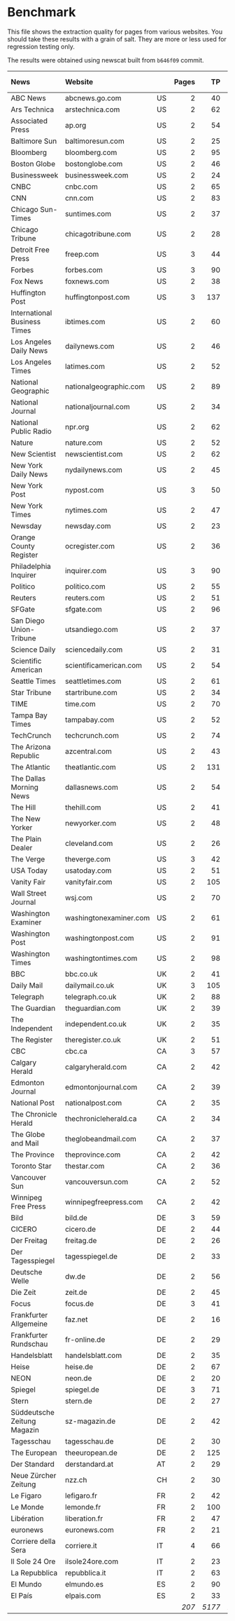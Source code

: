 # Benchmark

This file shows the extraction quality for pages from various websites.
You should take these results with a grain of salt. They are more or less used
for regression testing only.

The results were obtained using newscat built from `b646f09` commit.

|News                          |Website                       |          |Pages     |TP        |TN        |FP        |FN        |F-Score   |
|:-----------------------------|:-----------------------------|:---------|---------:|---------:|---------:|---------:|---------:|---------:|
|ABC News                      |abcnews.go.com                |US        |2         |40        |80        |0         |1         |0.99      |
|Ars Technica                  |arstechnica.com               |US        |2         |62        |46        |0         |0         |1.00      |
|Associated Press              |ap.org                        |US        |2         |54        |312       |4         |0         |0.96      |
|Baltimore Sun                 |baltimoresun.com              |US        |2         |25        |375       |0         |1         |0.98      |
|Bloomberg                     |bloomberg.com                 |US        |2         |95        |576       |13        |0         |0.94      |
|Boston Globe                  |bostonglobe.com               |US        |2         |46        |50        |0         |1         |0.99      |
|Businessweek                  |businessweek.com              |US        |2         |24        |126       |0         |0         |1.00      |
|CNBC                          |cnbc.com                      |US        |2         |65        |166       |0         |0         |1.00      |
|CNN                           |cnn.com                       |US        |2         |83        |383       |2         |0         |0.99      |
|Chicago Sun-Times             |suntimes.com                  |US        |2         |37        |454       |4         |0         |0.95      |
|Chicago Tribune               |chicagotribune.com            |US        |2         |28        |314       |0         |0         |1.00      |
|Detroit Free Press            |freep.com                     |US        |3         |44        |937       |0         |0         |1.00      |
|Forbes                        |forbes.com                    |US        |3         |90        |90        |2         |0         |0.99      |
|Fox News                      |foxnews.com                   |US        |2         |38        |59        |1         |0         |0.99      |
|Huffington Post               |huffingtonpost.com            |US        |3         |137       |320       |3         |0         |0.99      |
|International Business Times  |ibtimes.com                   |US        |2         |60        |425       |0         |1         |0.99      |
|Los Angeles Daily News        |dailynews.com                 |US        |2         |46        |69        |1         |0         |0.99      |
|Los Angeles Times             |latimes.com                   |US        |2         |52        |339       |1         |1         |0.98      |
|National Geographic           |nationalgeographic.com        |US        |2         |89        |318       |1         |0         |0.99      |
|National Journal              |nationaljournal.com           |US        |2         |34        |86        |1         |0         |0.99      |
|National Public Radio         |npr.org                       |US        |2         |62        |71        |0         |0         |1.00      |
|Nature                        |nature.com                    |US        |2         |52        |316       |0         |2         |0.98      |
|New Scientist                 |newscientist.com              |US        |2         |62        |249       |0         |0         |1.00      |
|New York Daily News           |nydailynews.com               |US        |2         |45        |29        |0         |0         |1.00      |
|New York Post                 |nypost.com                    |US        |3         |50        |157       |0         |1         |0.99      |
|New York Times                |nytimes.com                   |US        |2         |47        |33        |0         |0         |1.00      |
|Newsday                       |newsday.com                   |US        |2         |23        |258       |0         |0         |1.00      |
|Orange County Register        |ocregister.com                |US        |2         |36        |118       |2         |1         |0.96      |
|Philadelphia Inquirer         |inquirer.com                  |US        |3         |90        |402       |2         |0         |0.99      |
|Politico                      |politico.com                  |US        |2         |55        |391       |0         |1         |0.99      |
|Reuters                       |reuters.com                   |US        |2         |51        |298       |2         |0         |0.98      |
|SFGate                        |sfgate.com                    |US        |2         |96        |25        |0         |0         |1.00      |
|San Diego Union-Tribune       |utsandiego.com                |US        |2         |37        |18        |0         |0         |1.00      |
|Science Daily                 |sciencedaily.com              |US        |2         |31        |1022      |0         |0         |1.00      |
|Scientific American           |scientificamerican.com        |US        |2         |54        |233       |0         |1         |0.99      |
|Seattle Times                 |seattletimes.com              |US        |2         |61        |551       |0         |1         |0.99      |
|Star Tribune                  |startribune.com               |US        |2         |34        |311       |0         |0         |1.00      |
|TIME                          |time.com                      |US        |2         |70        |92        |0         |0         |1.00      |
|Tampa Bay Times               |tampabay.com                  |US        |2         |52        |863       |0         |0         |1.00      |
|TechCrunch                    |techcrunch.com                |US        |2         |74        |121       |0         |0         |1.00      |
|The Arizona Republic          |azcentral.com                 |US        |2         |43        |58        |0         |0         |1.00      |
|The Atlantic                  |theatlantic.com               |US        |2         |131       |566       |0         |2         |0.99      |
|The Dallas Morning News       |dallasnews.com                |US        |2         |54        |90        |1         |0         |0.99      |
|The Hill                      |thehill.com                   |US        |2         |41        |380       |0         |0         |1.00      |
|The New Yorker                |newyorker.com                 |US        |2         |48        |174       |1         |1         |0.98      |
|The Plain Dealer              |cleveland.com                 |US        |2         |26        |414       |1         |0         |0.98      |
|The Verge                     |theverge.com                  |US        |3         |42        |447       |2         |0         |0.98      |
|USA Today                     |usatoday.com                  |US        |2         |51        |121       |1         |0         |0.99      |
|Vanity Fair                   |vanityfair.com                |US        |2         |105       |100       |0         |6         |0.97      |
|Wall Street Journal           |wsj.com                       |US        |2         |70        |368       |0         |2         |0.99      |
|Washington Examiner           |washingtonexaminer.com        |US        |2         |61        |119       |0         |5         |0.96      |
|Washington Post               |washingtonpost.com            |US        |2         |91        |502       |1         |0         |0.99      |
|Washington Times              |washingtontimes.com           |US        |2         |98        |359       |0         |0         |1.00      |
|BBC                           |bbc.co.uk                     |UK        |2         |41        |207       |0         |2         |0.98      |
|Daily Mail                    |dailymail.co.uk               |UK        |3         |105       |918       |4         |21        |0.89      |
|Telegraph                     |telegraph.co.uk               |UK        |2         |88        |150       |3         |2         |0.97      |
|The Guardian                  |theguardian.com               |UK        |2         |39        |303       |0         |0         |1.00      |
|The Independent               |independent.co.uk             |UK        |2         |35        |704       |0         |0         |1.00      |
|The Register                  |theregister.co.uk             |UK        |2         |51        |160       |0         |0         |1.00      |
|CBC                           |cbc.ca                        |CA        |3         |57        |207       |0         |3         |0.97      |
|Calgary Herald                |calgaryherald.com             |CA        |2         |42        |553       |0         |0         |1.00      |
|Edmonton Journal              |edmontonjournal.com           |CA        |2         |39        |536       |3         |0         |0.96      |
|National Post                 |nationalpost.com              |CA        |2         |35        |237       |1         |1         |0.97      |
|The Chronicle Herald          |thechronicleherald.ca         |CA        |2         |34        |241       |0         |0         |1.00      |
|The Globe and Mail            |theglobeandmail.com           |CA        |2         |37        |249       |2         |2         |0.95      |
|The Province                  |theprovince.com               |CA        |2         |42        |745       |0         |1         |0.99      |
|Toronto Star                  |thestar.com                   |CA        |2         |36        |54        |0         |7         |0.91      |
|Vancouver Sun                 |vancouversun.com              |CA        |2         |52        |477       |0         |2         |0.98      |
|Winnipeg Free Press           |winnipegfreepress.com         |CA        |2         |42        |427       |0         |1         |0.99      |
|Bild                          |bild.de                       |DE        |3         |59        |200       |0         |6         |0.95      |
|CICERO                        |cicero.de                     |DE        |2         |44        |180       |1         |2         |0.97      |
|Der Freitag                   |freitag.de                    |DE        |2         |26        |109       |0         |1         |0.98      |
|Der Tagesspiegel              |tagesspiegel.de               |DE        |2         |33        |215       |2         |0         |0.97      |
|Deutsche Welle                |dw.de                         |DE        |2         |56        |547       |0         |2         |0.98      |
|Die Zeit                      |zeit.de                       |DE        |2         |45        |309       |2         |1         |0.97      |
|Focus                         |focus.de                      |DE        |3         |41        |331       |2         |5         |0.92      |
|Frankfurter Allgemeine        |faz.net                       |DE        |2         |16        |476       |0         |0         |1.00      |
|Frankfurter Rundschau         |fr-online.de                  |DE        |2         |29        |499       |0         |0         |1.00      |
|Handelsblatt                  |handelsblatt.com              |DE        |2         |35        |248       |1         |3         |0.95      |
|Heise                         |heise.de                      |DE        |2         |67        |396       |5         |5         |0.93      |
|NEON                          |neon.de                       |DE        |2         |20        |103       |0         |0         |1.00      |
|Spiegel                       |spiegel.de                    |DE        |3         |71        |688       |0         |5         |0.97      |
|Stern                         |stern.de                      |DE        |2         |27        |290       |0         |1         |0.98      |
|Süddeutsche Zeitung Magazin   |sz-magazin.de                 |DE        |2         |42        |139       |1         |4         |0.94      |
|Tagesschau                    |tagesschau.de                 |DE        |2         |30        |136       |0         |0         |1.00      |
|The European                  |theeuropean.de                |DE        |2         |125       |225       |0         |6         |0.98      |
|Der Standard                  |derstandard.at                |AT        |2         |29        |411       |0         |1         |0.98      |
|Neue Zürcher Zeitung          |nzz.ch                        |CH        |2         |30        |128       |1         |3         |0.94      |
|Le Figaro                     |lefigaro.fr                   |FR        |2         |42        |63        |0         |0         |1.00      |
|Le Monde                      |lemonde.fr                    |FR        |2         |100       |160       |0         |0         |1.00      |
|Libération                    |liberation.fr                 |FR        |2         |47        |168       |0         |0         |1.00      |
|euronews                      |euronews.com                  |FR        |2         |21        |157       |0         |2         |0.95      |
|Corriere della Sera           |corriere.it                   |IT        |4         |66        |395       |0         |11        |0.92      |
|Il Sole 24 Ore                |ilsole24ore.com               |IT        |2         |23        |450       |0         |1         |0.98      |
|La Repubblica                 |repubblica.it                 |IT        |2         |63        |162       |0         |0         |1.00      |
|El Mundo                      |elmundo.es                    |ES        |2         |90        |121       |0         |0         |1.00      |
|El País                       |elpais.com                    |ES        |2         |33        |1353      |0         |2         |0.97      |
|                              |                              |          |*207*     |*5177*    |*29608*   |*74*      |*131*     |**0.98**  |

